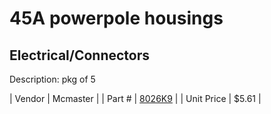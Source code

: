 # 45A powerpole housings
## Electrical/Connectors
Description: 	pkg of 5 

| Vendor | Mcmaster | 
| Part # | [8026K9](http://www.mcmaster.com/) | 
| Unit Price | $5.61 | 
